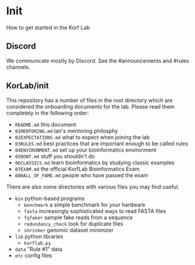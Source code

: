 Init
====

How to get started in the Korf Lab

## Discord ##

We communicate mostly by Discord. See the #announcements and #rules channels.

## KorLab/init ##

This repository has a number of files in the root directory which are
considered the onboarding documents for the lab. Please read them completely in
the following order:

- `README.md` this document
- `01MENTORING.md` Ian's mentoring philosphy
- `02EXPECTATIONS.md` what to expect when joining the lab
- `03RULES.md` best practices that are important enough to be called rules
- `04ENVIRONMENT.md` set up your bioinformatics environment
- `05DONT.md` stuff you shouldn't do
- `06CLASSICS.md` learn bioinformatics by studying classic examples
- `07EXAM.md` the official KorfLab Bioinformatics Exam
- `08HALL_OF_FAME.md` people who have passed the exam

There are also some directories with various files you may find useful.

- `bin` python-based programs
	- `benchmark` a simple benchmark for your hardware
	- `fasta` increasingly sophisticated ways to read FASTA files
	- `fqfaker` sample fake reads from a sequence
	- `redundancy_check` look for duplicate files
	- `shrinker` genomic dataset minimizer
- `lib` python libraries
	- `korflab.py`
- `data` "Rule #1" data
- `etc` config files

